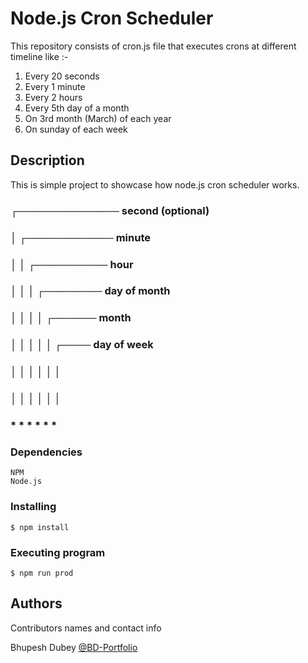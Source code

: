# Node.js Cron Scheduler

This repository consists of cron.js file that executes crons at different timeline like :- 
1. Every 20 seconds
2. Every 1 minute
3. Every 2 hours
4. Every 5th day of a month
5. On 3rd month (March) of each year
6. On sunday of each week 

## Description

This is simple project to showcase how node.js cron scheduler works.

### ┌────────────── second (optional)
### │ ┌──────────── minute
### │ │ ┌────────── hour
### │ │ │ ┌──────── day of month
### │ │ │ │ ┌────── month
### │ │ │ │ │ ┌──── day of week
### │ │ │ │ │ │
### │ │ │ │ │ │
### * * * * * *

### Dependencies

```
NPM
Node.js
```

### Installing

```
$ npm install
```

### Executing program

```
$ npm run prod 
```

## Authors

Contributors names and contact info

Bhupesh Dubey [@BD-Portfolio](https://github.com/BD-Portfolio)
